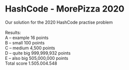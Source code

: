 # HashCode - MorePizza 2020 
Our solution for the 2020 HashCode practise problem
<br>
<br>
Results:
<br>
A – example 16 points
<br>
B – small 100 points
<br>
C – medium 4,500 points
<br>
D – quite big 999,999,932 points
<br>
E – also big 505,000,000 points
<br>
Total score 1.505.004.548
